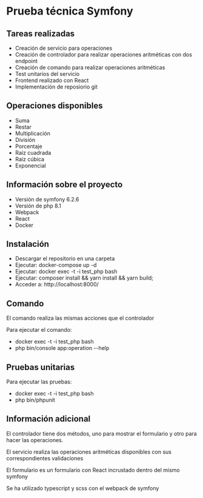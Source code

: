# Prueba técnica Symfony

## Tareas realizadas
- Creación de servicio para operaciones
- Creación de controlador para realizar operaciones aritméticas con dos endpoint 
- Creación de comando para realizar operaciones aritméticas
- Test unitarios del servicio
- Frontend realizado con React
- Implementación de reposiorio git

## Operaciones disponibles
- Suma
- Restar
- Multiplicación
- División
- Porcentaje
- Raíz cuadrada
- Raíz cúbica
- Exponencial

## Información sobre el proyecto
- Versión de symfony 6.2.6
- Versión de php 8.1
- Webpack
- React
- Docker

## Instalación
- Descargar el repositorio en una carpeta
- Ejecutar: docker-compose up -d
- Ejecutar: docker exec -t -i test_php bash
- Ejecutar: composer install && yarn install && yarn build;
- Acceder a: http://localhost:8000/

## Comando
El comando realiza las mismas acciones que el controlador

Para ejecutar el comando:
- docker exec -t -i test_php bash
- php bin/console app:operation --help

## Pruebas unitarias
Para ejecutar las pruebas:
- docker exec -t -i test_php bash
- php bin/phpunit

## Información adicional
El controlador tiene dos métodos, uno para mostrar el formulario y otro para hacer las operaciones.

El servicio realiza las operaciones aritméticas disponibles con sus correspondientes validaciones

El formulario es un formulario con React incrustado dentro del mismo symfony

Se ha utilizado typescript y scss con el webpack de symfony

